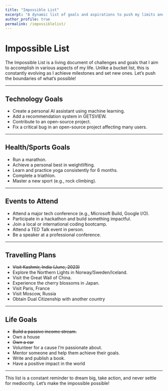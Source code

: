 ```yaml
---
title: "Impossible List"
excerpt: "A dynamic list of goals and aspirations to push my limits and achieve the extraordinary."
author_profile: true
permalink: /impossiblelist/
---
```


# Impossible List

The Impossible List is a living document of challenges and goals that I aim to accomplish in various aspects of my life. Unlike a bucket list, this is constantly evolving as I achieve milestones and set new ones. Let’s push the boundaries of what’s possible!

---

## Technology Goals
- Create a personal AI assistant using machine learning.
- Add a recommendation system in GETSVIEW.
- Contribute to an open-source project.
- Fix a critical bug in an open-source project affecting many users.

---

## Health/Sports Goals
- Run a marathon.
- Achieve a personal best in weightlifting.
- Learn and practice yoga consistently for 6 months.
- Complete a triathlon.
- Master a new sport (e.g., rock climbing).

---

## Events to Attend
- Attend a major tech conference (e.g., Microsoft Build, Google I/O).
- Participate in a hackathon and build something impactful.
- Join a local or international coding bootcamp.
- Attend a TED Talk event in person.
- Be a speaker at a professional conference.

---

## Travelling Plans
- ~~Visit Kashmir, India (June, 2023)~~
- Explore the Northern Lights in Norway/Sweden/Iceland.
- Visit the Great Wall of China.
- Experience the cherry blossoms in Japan.
- Visit Paris, France
- Visit Moscow, Russia
- Obtain Dual Citizenship with another country

---

## Life Goals
- ~~Build a passive income stream.~~
- Own a house
- ~~Own a car~~
- Volunteer for a cause I’m passionate about.
- Mentor someone and help them achieve their goals.
- Write and publish a book.
- Have a positive impact in the world

---

This list is a constant reminder to dream big, take action, and never settle for mediocrity. Let’s make the impossible possible!